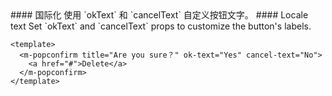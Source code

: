 <cn>
#### 国际化
使用 `okText` 和 `cancelText` 自定义按钮文字。
</cn>

<us>
#### Locale text
Set `okText` and `cancelText` props to customize the button's labels.
</us>

```vue
<template>
  <m-popconfirm title="Are you sure？" ok-text="Yes" cancel-text="No">
    <a href="#">Delete</a>
  </m-popconfirm>
</template>
```
